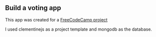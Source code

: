 ## Build a voting app

This app was created for a [FreeCodeCamp project](https://www.freecodecamp.com/challenges/build-a-voting-app)

I used clementinejs as a project template and mongodb as the database.
